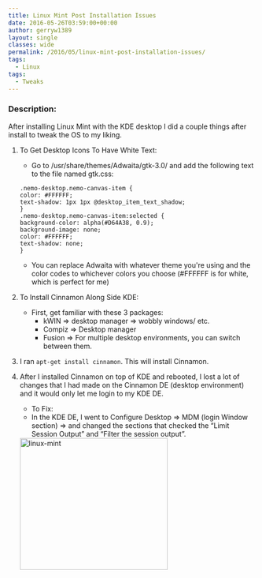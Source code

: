 ```yaml
---
title: Linux Mint Post Installation Issues
date: 2016-05-26T03:59:00+00:00
author: gerryw1389
layout: single
classes: wide
permalink: /2016/05/linux-mint-post-installation-issues/
tags:
  - Linux
tags:
  - Tweaks
---
```

<!--more-->

### Description:

After installing Linux Mint with the KDE desktop I did a couple things after install to tweak the OS to my liking.

1. To Get Desktop Icons To Have White Text:

   - Go to /usr/share/themes/Adwaita/gtk-3.0/ and add the following text to the file named gtk.css:

   ```shell
   .nemo-desktop.nemo-canvas-item {
   color: #FFFFFF;
   text-shadow: 1px 1px @desktop_item_text_shadow;
   }
   .nemo-desktop.nemo-canvas-item:selected {
   background-color: alpha(#D64A38, 0.9);
   background-image: none;
   color: #FFFFFF;
   text-shadow: none;
   }
   ```

   - You can replace Adwaita with whatever theme you're using and the color codes to whichever colors you choose (#FFFFFF is for white, which is perfect for me)

2. To Install Cinnamon Along Side KDE:

   - First, get familiar with these 3 packages:  
     - kWIN => desktop manager => wobbly windows/ etc.  
     - Compiz => Desktop manager  
     - Fusion => For multiple desktop environments, you can switch between them.

3. I ran `apt-get install cinnamon`. This will install Cinnamon.

4. After I installed Cinnamon on top of KDE and rebooted, I lost a lot of changes that I had made on the Cinnamon DE (desktop environment) and it would only let me login to my KDE DE.

   - To Fix:  
   - In the KDE DE, I went to Configure Desktop => MDM (login Window section) => and changed the sections that checked the &#8220;Limit Session Output&#8221; and &#8220;Filter the session output&#8221;.

   <img class="alignnone size-medium wp-image-676" src="https://automationadmin.com/assets/images/uploads/2016/09/linux-mint-300x267.png" alt="linux-mint" width="300" height="267" srcset="https://automationadmin.com/assets/images/uploads/2016/09/linux-mint-300x267.png 300w, https://automationadmin.com/assets/images/uploads/2016/09/linux-mint-768x684.png 768w, https://automationadmin.com/assets/images/uploads/2016/09/linux-mint.png 770w" sizes="(max-width: 300px) 100vw, 300px" />


